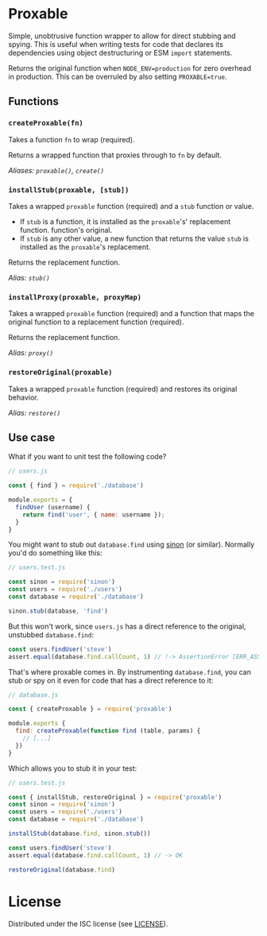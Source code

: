 # Proxable

Simple, unobtrusive function wrapper to allow for direct stubbing and spying.
This is useful when writing tests for code that declares its dependencies using
object destructuring or ESM `import` statements.

Returns the original function when `NODE_ENV=production` for zero overhead in
production. This can be overruled by also setting `PROXABLE=true`.

## Functions

### `createProxable(fn)`

Takes a function `fn` to wrap (required).

Returns a wrapped function that proxies through to `fn` by default.

_Aliases: `proxable()`, `create()`_

### `installStub(proxable, [stub])`

Takes a wrapped `proxable` function (required) and a `stub` function or value.

- If `stub` is a function, it is installed as the `proxable`'s' replacement
  function.  function's original.
- If `stub` is any other value, a new function that returns the value `stub` is
  installed as the `proxable`'s replacement.

Returns the replacement function.

_Alias: `stub()`_

### `installProxy(proxable, proxyMap)`

Takes a wrapped `proxable` function (required) and a function that maps the
original function to a replacement function (required).

Returns the replacement function.

_Alias: `proxy()`_

### `restoreOriginal(proxable)`

Takes a wrapped `proxable` function (required) and restores its original
behavior.

_Alias: `restore()`_

## Use case

What if you want to unit test the following code?

```js
// users.js

const { find } = require('./database')

module.exports = {
  findUser (username) {
    return find('user', { name: username });
  }
}
```

You might want to stub out `database.find` using [sinon](http://sinonjs.org/)
(or similar). Normally you'd do something like this:

```js
// users.test.js

const sinon = require('sinon')
const users = require('./users')
const database = require('./database')

sinon.stub(database, 'find')
```

But this won't work, since `users.js` has a direct reference to the original,
unstubbed `database.find`:

```js
const users.findUser('steve')
assert.equal(database.find.callCount, 1) // !-> AssertionError [ERR_ASSERTION]: 0 == 1
```

That's where proxable comes in. By instrumenting `database.find`, you can stub
or spy on it even for code that has a direct reference to it:

```js
// database.js

const { createProxable } = require('proxable')

module.exports {
  find: createProxable(function find (table, params) {
    // [...]
  })
}
```

Which allows you to stub it in your test:

```js
// users.test.js

const { installStub, restoreOriginal } = require('proxable')
const sinon = require('sinon')
const users = require('./users')
const database = require('./database')

installStub(database.find, sinon.stub())

const users.findUser('steve')
assert.equal(database.find.callCount, 1) // -> OK

restoreOriginal(database.find)
```

# License

Distributed under the ISC license (see
[LICENSE](https://github.com/ppvg/proxable/blob/master/LICENSE)).
